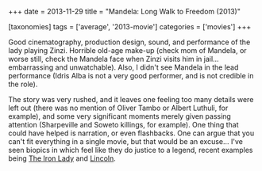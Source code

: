 +++
date = 2013-11-29
title = "Mandela: Long Walk to Freedom (2013)"

[taxonomies]
tags = ['average', '2013-movie']
categories = ['movies']
+++

Good cinematography, production design, sound, and performance of the
lady playing Zinzi. Horrible old-age make-up (check mom of Mandela, or
worse still, check the Mandela face when Zinzi visits him in jail\...
embarrassing and unwatchable). Also, I didn\'t see Mandela in the lead
performance (Idris Alba is not a very good performer, and is not
credible in the role).

The story was very rushed, and it leaves one feeling too many details
were left out (there was no mention of Oliver Tambo or Albert Luthuli,
for example), and some very significant moments merely given passing
attention (Sharpeville and Soweto killings, for example). One thing that
could have helped is narration, or even flashbacks. One can argue that
you can\'t fit everything in a single movie, but that would be an
excuse\... I\'ve seen biopics in which feel like they do justice to a
legend, recent examples being [The Iron Lady] and [Lincoln].

  [The Iron Lady]: http://movies.tshepang.net/the-iron-lady-2011
  [Lincoln]: http://movies.tshepang.net/lincoln-2012
